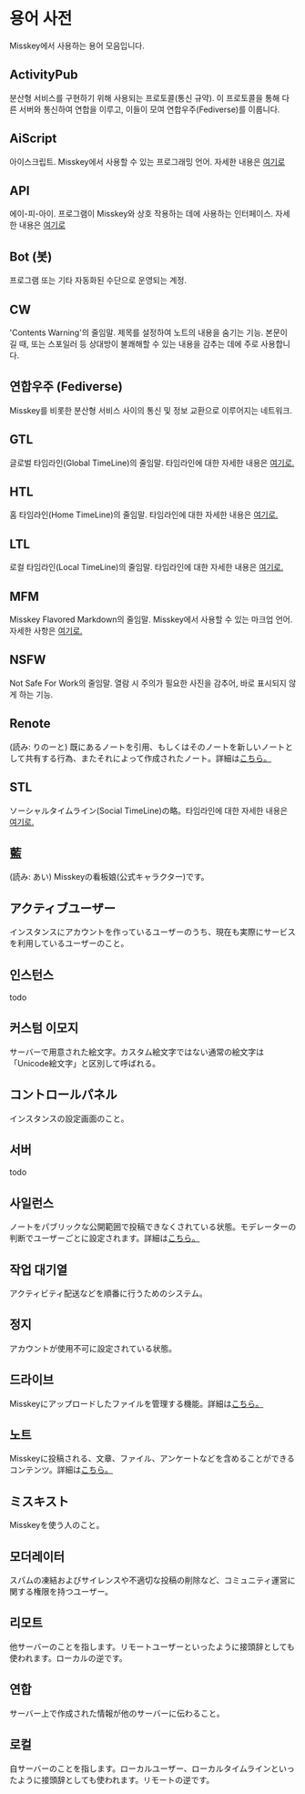 # 용어 사전
Misskey에서 사용하는 용어 모음입니다.

## ActivityPub
분산형 서비스를 구현하기 위해 사용되는 프로토콜(통신 규약). 이 프로토콜을 통해 다른 서버와 통신하여 연합을 이루고, 이들이 모여 연합우주(Fediverse)를 이룹니다.

## AiScript
아이스크립트. Misskey에서 사용할 수 있는 프로그래밍 언어. 자세한 내용은 [여기로](../advanced/aiscript)

## API
에이-피-아이. 프로그램이 Misskey와 상호 작용하는 데에 사용하는 인터페이스. 자세한 내용은 [여기로](../advanced/api)

## Bot (봇)
프로그램 또는 기타 자동화된 수단으로 운영되는 계정.

## CW
'Contents Warning'의 줄임말. 제목를 설정하여 노트의 내용을 숨기는 기능. 본문이 길 때, 또는 스포일러 등 상대방이 불쾌해할 수 있는 내용을 감추는 데에 주로 사용합니다.

## 연합우주 (Fediverse)
Misskey를 비롯한 분산형 서비스 사이의 통신 및 정보 교환으로 이루어지는 네트워크.

## GTL
글로벌 타임라인(Global TimeLine)의 줄임말. 타임라인에 대한 자세한 내용은 [여기로.](../features/timeline)

## HTL
홈 타임라인(Home TimeLine)의 줄임말. 타임라인에 대한 자세한 내용은 [여기로.](../features/timeline)

## LTL
로컬 타임라인(Local TimeLine)의 줄임말. 타임라인에 대한 자세한 내용은 [여기로.](../features/timeline)

## MFM
Misskey Flavored Markdown의 줄임말. Misskey에서 사용할 수 있는 마크업 언어. 자세한 사항은 [여기로.](../features/mfm)

## NSFW
Not Safe For Work의 줄임말. 열람 시 주의가 필요한 사진을 감추어, 바로 표시되지 않게 하는 기능.

## Renote
(読み: りのーと) 既にあるノートを引用、もしくはそのノートを新しいノートとして共有する行為、またそれによって作成されたノート。詳細は[こちら。](../features/note)

## STL
ソーシャルタイムライン(Social TimeLine)の略。타임라인에 대한 자세한 내용은 [여기로.](../features/timeline)

## 藍
(読み: あい) Misskeyの看板娘(公式キャラクター)です。

## アクティブユーザー
インスタンスにアカウントを作っているユーザーのうち、現在も実際にサービスを利用しているユーザーのこと。

## 인스턴스
todo

## 커스텀 이모지
サーバーで用意された絵文字。カスタム絵文字ではない通常の絵文字は「Unicode絵文字」と区別して呼ばれる。

## コントロールパネル
インスタンスの設定画面のこと。

## 서버
todo

## 사일런스
ノートをパブリックな公開範囲で投稿できなくされている状態。モデレーターの判断でユーザーごとに設定されます。詳細は[こちら。](../features/silence)

## 작업 대기열
アクティビティ配送などを順番に行うためのシステム。

## 정지
アカウントが使用不可に設定されている状態。

## 드라이브
Misskeyにアップロードしたファイルを管理する機能。詳細は[こちら。](../features/drive)

## 노트
Misskeyに投稿される、文章、ファイル、アンケートなどを含めることができるコンテンツ。詳細は[こちら。](../features/note)

## ミスキスト
Misskeyを使う人のこと。

## 모더레이터
スパムの凍結およびサイレンスや不適切な投稿の削除など、コミュニティ運営に関する権限を持つユーザー。

## 리모트
他サーバーのことを指します。リモートユーザーといったように接頭辞としても使われます。ローカルの逆です。

## 연합
サーバー上で作成された情報が他のサーバーに伝わること。

## 로컬
自サーバーのことを指します。ローカルユーザー、ローカルタイムラインといったように接頭辞としても使われます。リモートの逆です。

